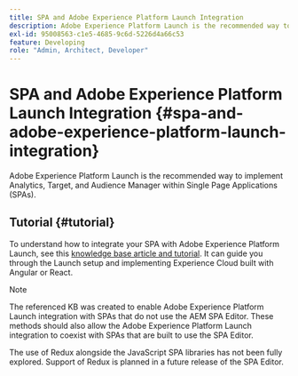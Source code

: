 ```yaml
---
title: SPA and Adobe Experience Platform Launch Integration
description: Adobe Experience Platform Launch is the recommended way to implement Analytics, Target, and Audience Manager within SPAs.
exl-id: 95008563-c1e5-4685-9c6d-5226d4a66c53
feature: Developing
role: "Admin, Architect, Developer"
---
```

# SPA and Adobe Experience Platform Launch Integration {#spa-and-adobe-experience-platform-launch-integration}

Adobe Experience Platform Launch is the recommended way to implement Analytics, Target, and Audience Manager within Single Page Applications (SPAs).

## Tutorial {#tutorial}

To understand how to integrate your SPA with Adobe Experience Platform Launch, see this [knowledge base article and tutorial](https://experienceleague.adobe.com/docs/experience-manager-learn/sites/spa-editor/spa-editor-framework-feature-video-use.html). It can guide you through the Launch setup and implementing Experience Cloud built with Angular or React.

>[!NOTE]
>
>The referenced KB was created to enable Adobe Experience Platform Launch integration with SPAs that do not use the AEM SPA Editor. These methods should also allow the Adobe Experience Platform Launch integration to coexist with SPAs that are built to use the SPA Editor.
>
>The use of Redux alongside the JavaScript SPA libraries has not been fully explored. Support of Redux is planned in a future release of the SPA Editor.
